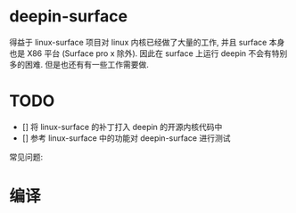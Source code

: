 # deepin-surface

得益于 linux-surface 项目对 linux 内核已经做了大量的工作, 并且 surface 本身也是 X86 平台 (Surface pro x 除外). 因此在 surface 上运行 deepin 不会有特别多的困难. 但是也还有有一些工作需要做.

# TODO
- [] 将 linux-surface 的补丁打入 deepin 的开源内核代码中
- [] 参考 linux-surface 中的功能对 deepin-surface 进行测试

常见问题:

# 编译




